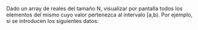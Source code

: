 Dado un array de reales del tamaño N, visualizar por pantalla todos los elementos del
mismo cuyo valor pertenezca al intervalo [a,b). Por ejemplo, si se introducen los siguientes
datos:
